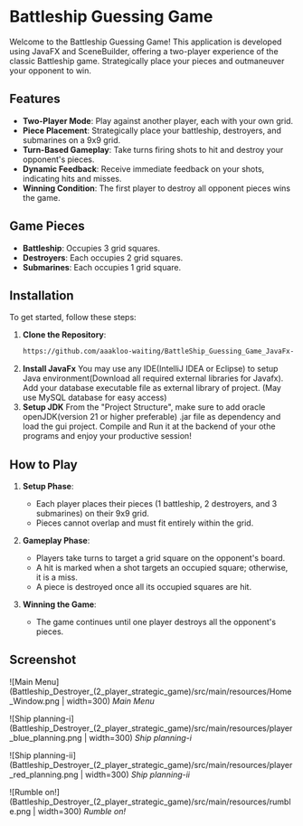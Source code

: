 # Battleship Guessing Game

Welcome to the Battleship Guessing Game! This application is developed using JavaFX and SceneBuilder, offering a two-player experience of the classic Battleship game. Strategically place your pieces and outmaneuver your opponent to win.

## Features

- **Two-Player Mode**: Play against another player, each with your own grid.
- **Piece Placement**: Strategically place your battleship, destroyers, and submarines on a 9x9 grid.
- **Turn-Based Gameplay**: Take turns firing shots to hit and destroy your opponent's pieces.
- **Dynamic Feedback**: Receive immediate feedback on your shots, indicating hits and misses.
- **Winning Condition**: The first player to destroy all opponent pieces wins the game.

## Game Pieces

- **Battleship**: Occupies 3 grid squares.
- **Destroyers**: Each occupies 2 grid squares.
- **Submarines**: Each occupies 1 grid square.

## Installation

To get started, follow these steps:

1. **Clone the Repository**:
   ```bash
   https://github.com/aaakloo-waiting/BattleShip_Guessing_Game_JavaFx-.git
2. **Install JavaFx**
   You may use any IDE(IntelliJ IDEA or Eclipse) to setup Java environment(Download all required external libraries for Javafx). Add your database executable file as external library of project. (May use MySQL database for easy access)
3. **Setup JDK**
   From the "Project Structure", make sure to add oracle openJDK(version 21 or higher preferable) .jar file as dependency and load the gui project. Compile and Run it at the backend of your othe programs and enjoy your productive session!

## How to Play

1. **Setup Phase**:
   - Each player places their pieces (1 battleship, 2 destroyers, and 3 submarines) on their 9x9 grid.
   - Pieces cannot overlap and must fit entirely within the grid.

2. **Gameplay Phase**:
   - Players take turns to target a grid square on the opponent's board.
   - A hit is marked when a shot targets an occupied square; otherwise, it is a miss.
   - A piece is destroyed once all its occupied squares are hit.

3. **Winning the Game**:
   - The game continues until one player destroys all the opponent's pieces.

## Screenshot

![Main Menu](Battleship_Destroyer_(2_player_strategic_game)/src/main/resources/Home_Window.png | width=300)
*Main Menu*

![Ship planning-i](Battleship_Destroyer_(2_player_strategic_game)/src/main/resources/player_blue_planning.png | width=300)
*Ship planning-i*

![Ship planning-ii](Battleship_Destroyer_(2_player_strategic_game)/src/main/resources/player_red_planning.png | width=300)
*Ship planning-ii*

![Rumble on!](Battleship_Destroyer_(2_player_strategic_game)/src/main/resources/rumble.png | width=300)
*Rumble on!*


